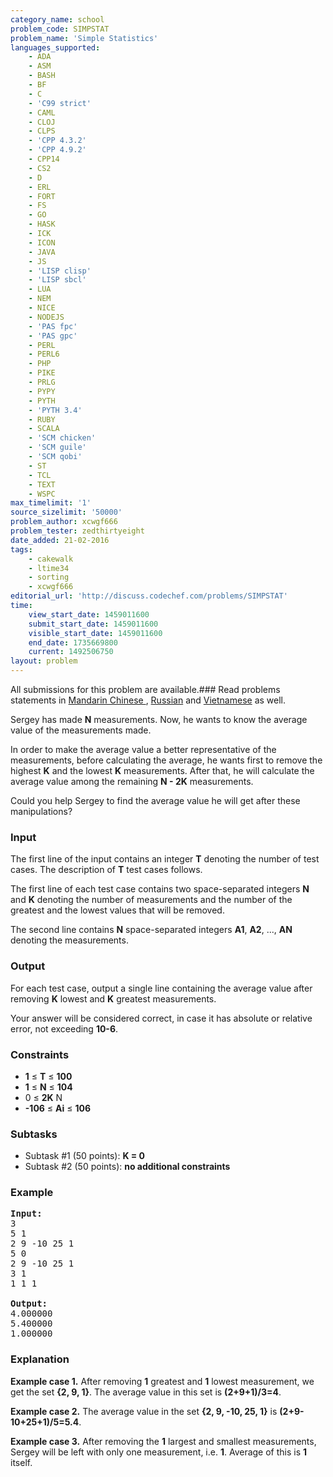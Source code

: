 ```yaml
---
category_name: school
problem_code: SIMPSTAT
problem_name: 'Simple Statistics'
languages_supported:
    - ADA
    - ASM
    - BASH
    - BF
    - C
    - 'C99 strict'
    - CAML
    - CLOJ
    - CLPS
    - 'CPP 4.3.2'
    - 'CPP 4.9.2'
    - CPP14
    - CS2
    - D
    - ERL
    - FORT
    - FS
    - GO
    - HASK
    - ICK
    - ICON
    - JAVA
    - JS
    - 'LISP clisp'
    - 'LISP sbcl'
    - LUA
    - NEM
    - NICE
    - NODEJS
    - 'PAS fpc'
    - 'PAS gpc'
    - PERL
    - PERL6
    - PHP
    - PIKE
    - PRLG
    - PYPY
    - PYTH
    - 'PYTH 3.4'
    - RUBY
    - SCALA
    - 'SCM chicken'
    - 'SCM guile'
    - 'SCM qobi'
    - ST
    - TCL
    - TEXT
    - WSPC
max_timelimit: '1'
source_sizelimit: '50000'
problem_author: xcwgf666
problem_tester: zedthirtyeight
date_added: 21-02-2016
tags:
    - cakewalk
    - ltime34
    - sorting
    - xcwgf666
editorial_url: 'http://discuss.codechef.com/problems/SIMPSTAT'
time:
    view_start_date: 1459011600
    submit_start_date: 1459011600
    visible_start_date: 1459011600
    end_date: 1735669800
    current: 1492506750
layout: problem
---
```

All submissions for this problem are available.###  Read problems statements in [Mandarin Chinese ](http://www.codechef.com/download/translated/LTIME33/mandarin/SIMPSTAT.pdf), [Russian](http://www.codechef.com/download/translated/LTIME33/russian/SIMPSTAT.pdf) and [Vietnamese](http://www.codechef.com/download/translated/LTIME33/vietnamese/SIMPSTAT.pdf) as well.

Sergey has made **N** measurements. Now, he wants to know the average value of the measurements made.

In order to make the average value a better representative of the measurements, before calculating the average, he wants first to remove the highest **K** and the lowest **K** measurements. After that, he will calculate the average value among the remaining **N - 2K** measurements.

Could you help Sergey to find the average value he will get after these manipulations?

### Input

The first line of the input contains an integer **T** denoting the number of test cases. The description of **T** test cases follows.

The first line of each test case contains two space-separated integers **N** and **K** denoting the number of measurements and the number of the greatest and the lowest values that will be removed.

The second line contains **N** space-separated integers **A1**, **A2**, ..., **AN** denoting the measurements.

### Output

For each test case, output a single line containing the average value after removing **K** lowest and **K** greatest measurements.

Your answer will be considered correct, in case it has absolute or relative error, not exceeding **10-6**.

### Constraints

- **1** ≤ **T** ≤ **100**
- **1** ≤ **N** ≤ **104**
- 0 ≤ **2K** N
- **-106** ≤ **Ai** ≤ **106**

### Subtasks

- Subtask #1 (50 points): **K = 0**
- Subtask #2 (50 points): **no additional constraints**

### Example

<pre><b>Input:</b>
3
5 1
2 9 -10 25 1
5 0
2 9 -10 25 1
3 1
1 1 1

<b>Output:</b>
4.000000
5.400000
1.000000
</pre>
### Explanation

**Example case 1.** After removing **1** greatest and **1** lowest measurement, we get the set **{2, 9, 1}**. The average value in this set is **(2+9+1)/3=4**.

**Example case 2.** The average value in the set **{2, 9, -10, 25, 1}** is **(2+9-10+25+1)/5=5.4**.

**Example case 3.** After removing the **1** largest and smallest measurements, Sergey will be left with only one measurement, i.e. **1**. Average of this is **1** itself.
